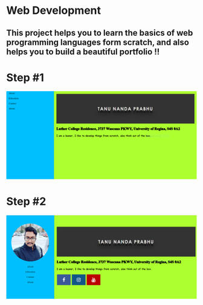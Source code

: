 # Web Development
<h2>This project helps you to learn the basics of web programming languages form scratch, and also helps you to build a beautiful portfolio !!</h2>

# Step #1

<img src="Img/Update1.PNG" >

# Step #2

<img src="Img/Update2.PNG">
